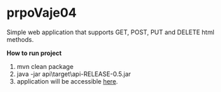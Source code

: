 # prpoVaje04

Simple web application that supports GET, POST, PUT and DELETE html methods.


**How to run project**
1. mvn clean package
2. java -jar api\target\api-RELEASE-0.5.jar
3. application will be accessible [here](http://localhost:8083/v1/professors/ "http://localhost:8083/v1/professors/").
